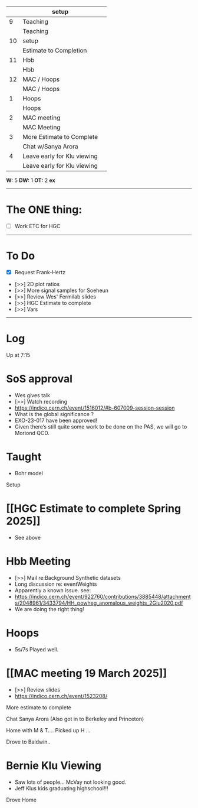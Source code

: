 
|     | setup                       |     |
| --- | --------------------------- | --- |
| 9   | Teaching                    |     |
|     | Teaching                    |     |
| 10  | setup                       |     |
|     | Estimate to Completion      |     |
| 11  | Hbb                         |     |
|     | Hbb                         |     |
| 12  | MAC / Hoops                 |     |
|     | MAC / Hoops                 |     |
| 1   | Hoops                       |     |
|     | Hoops                       |     |
| 2   | MAC meeting                 |     |
|     | MAC Meeting                 |     |
| 3   | More Estimate to Complete   |     |
|     | Chat w/Sanya Arora          |     |
| 4   | Leave early for Klu viewing |     |
|     | Leave early for Klu viewing |     |

**W:** 5 
**DW:** 1
**OT:** 2
**ex** 

---
# The ONE thing: 
- [ ] Work ETC for HGC

---
# To Do

- [x] Request Frank-Hertz
- [>>] 2D plot ratios
- [>>] More signal samples for Soeheun 
- [>>] Review Wes' Fermilab slides
- [>>] HGC Estimate to complete
- [>>] Vars

---

# Log

Up at 7:15

# SoS approval 
- Wes gives talk 
- [>>] Watch recording
- https://indico.cern.ch/event/1516012/#b-607009-session-session
- What is the global significance ?
- EXO-23-017 have been approved!
- Given there’s still quite some work to be done on the PAS, we will go to Moriond QCD.


# Taught 
- Bohr model

Setup

# [[HGC Estimate to complete Spring 2025]]
- See above

# Hbb Meeting
- [>>] Mail re:Background Synthetic datasets
- Long discussion re: eventWeights
- Apparently a known issue. see:
- https://indico.cern.ch/event/922760/contributions/3885448/attachments/2048961/3433794/HH_powheg_anomalous_weights_2Giu2020.pdf
- We are doing the right thing!

# Hoops
- 5s/7s Played well.

# [[MAC meeting 19 March 2025]]
- [>>] Review slides
- https://indico.cern.ch/event/1523208/

More estimate to complete

Chat Sanya Arora (Also got in to Berkeley and Princeton)

Home with  M & T.... Picked up H ... 

Drove to Baldwin..
# Bernie Klu Viewing
- Saw lots of people... McVay not looking good.
- Jeff Klus kids graduating highschool!!!

Drove Home